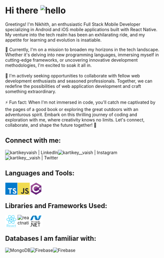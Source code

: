# Hi there <img src="https://user-images.githubusercontent.com/1303154/88677602-1635ba80-d120-11ea-84d8-d263ba5fc3c0.gif" width="24px" height="24px" alt="hello">

<p>
Greetings! I'm Nikhith, an enthusiastic Full Stack Mobile Developer specializing in Android and iOS mobile applications built with React Native. My venture into the tech realm has been an exhilarating ride, and my appetite for learning and evolution is insatiable.
</p>
🌱 Currently, I'm on a mission to broaden my horizons in the tech landscape. Whether it's delving into new programming languages, immersing myself in cutting-edge frameworks, or uncovering innovative development methodologies, I'm excited to soak it all in.
  <br/>
  <br/>
👯 I'm actively seeking opportunities to collaborate with fellow web development enthusiasts and seasoned professionals. Together, we can redefine the possibilities of web application development and craft something extraordinary.
 <br/>
 <br/>
⚡ Fun fact: When I'm not immersed in code, you'll catch me captivated by the pages of a good book or exploring the great outdoors with an adventurous spirit.
Embark on this thrilling journey of coding and exploration with me, where creativity knows no limits. Let's connect, collaborate, and shape the future together! 🚀

## Connect with me:


[<img align="left" alt="kartikeyvaish | LinkedIn" src="https://img.shields.io/badge/LinkedIn-0077B5?style=for-the-badge&logo=linkedin&logoColor=white" />][linkedin]
[<img align="left" alt="kartikey__vaish | Instagram" src="https://img.shields.io/badge/Instagram-E4405F?style=for-the-badge&logo=instagram&logoColor=white" />][instagram]
[<img align="left" alt="kartikey__vaish | Twitter" src="https://img.shields.io/badge/Twitter-000000?style=for-the-badge&logo=X&logoColor=white"/>][twitter]
<br />
<br />

## Languages and Tools:

<img align="left" src="https://raw.githubusercontent.com/devicons/devicon/master/icons/typescript/typescript-original.svg" alt="typescript" width="40" height="40"/>
 <img align="left" src="https://raw.githubusercontent.com/devicons/devicon/master/icons/javascript/javascript-original.svg" alt="javascript"  width="40" height="40"/>
 <img align="left" src="https://raw.githubusercontent.com/devicons/devicon/master/icons/csharp/csharp-original.svg" alt="csharp"  width="40" height="40"/>

 <br />
<br />

 ## Libraries and Frameworks Used:

<img  align="left" src="https://raw.githubusercontent.com/devicons/devicon/master/icons/react/react-original-wordmark.svg" alt="react" width="40" height="40"/>
   <img align="left" src="https://reactnative.dev/img/header_logo.svg" alt="reactnative" width="40" height="40"/>

<img  align="left" src="https://raw.githubusercontent.com/devicons/devicon/master/icons/dot-net/dot-net-original-wordmark.svg"
          alt="dotnet"
          width="40"
          height="40"
        />
<br />
<br />

## Databases I am familiar with:


<img align="left" alt="MongoDB" src="https://img.shields.io/badge/MongoDB-4EA94B?style=for-the-badge&logo=mongodb&logoColor=white" />
<img align="left" alt="Firebase" src="https://img.shields.io/badge/FIREBASE-yellow?style=for-the-badge&logo=firebase&logoColor=white" />
<img align="left" alt="Firebase" src="https://img.shields.io/badge/SQLSERVER-white?style=for-the-badge&logo=sqlserver&logoColor=black" />
          

<br />
<br />

[twitter]: https://x.com/NikhithSomasani?t=7dyFqbr6c5ULx0CSZOqt0A&s=09
[instagram]: https://www.instagram.com/icon_tinku/
[linkedin]: https://www.linkedin.com/in/nikhith-kumar-somasani/
